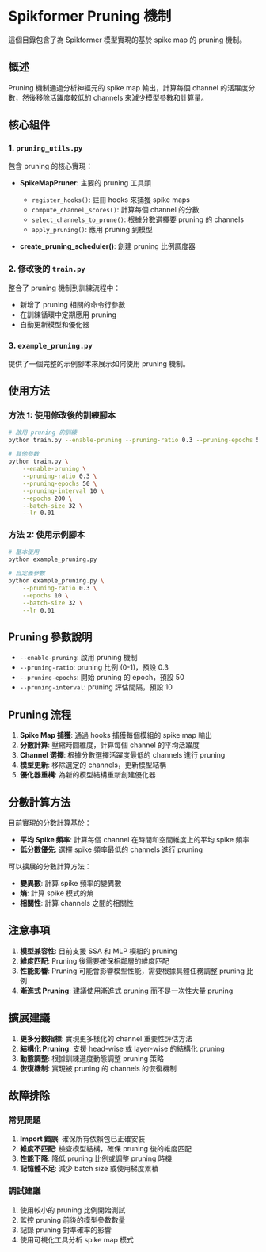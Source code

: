 # Spikformer Pruning 機制

這個目錄包含了為 Spikformer 模型實現的基於 spike map 的 pruning 機制。

## 概述

Pruning 機制通過分析神經元的 spike map 輸出，計算每個 channel 的活躍度分數，然後移除活躍度較低的 channels 來減少模型參數和計算量。

## 核心組件

### 1. `pruning_utils.py`
包含 pruning 的核心實現：

- **SpikeMapPruner**: 主要的 pruning 工具類
  - `register_hooks()`: 註冊 hooks 來捕獲 spike maps
  - `compute_channel_scores()`: 計算每個 channel 的分數
  - `select_channels_to_prune()`: 根據分數選擇要 pruning 的 channels
  - `apply_pruning()`: 應用 pruning 到模型

- **create_pruning_scheduler()**: 創建 pruning 比例調度器

### 2. 修改後的 `train.py`
整合了 pruning 機制到訓練流程中：

- 新增了 pruning 相關的命令行參數
- 在訓練循環中定期應用 pruning
- 自動更新模型和優化器

### 3. `example_pruning.py`
提供了一個完整的示例腳本來展示如何使用 pruning 機制。

## 使用方法

### 方法 1: 使用修改後的訓練腳本

```bash
# 啟用 pruning 的訓練
python train.py --enable-pruning --pruning-ratio 0.3 --pruning-epochs 50 --pruning-interval 10

# 其他參數
python train.py \
    --enable-pruning \
    --pruning-ratio 0.3 \
    --pruning-epochs 50 \
    --pruning-interval 10 \
    --epochs 200 \
    --batch-size 32 \
    --lr 0.01
```

### 方法 2: 使用示例腳本

```bash
# 基本使用
python example_pruning.py

# 自定義參數
python example_pruning.py \
    --pruning-ratio 0.3 \
    --epochs 10 \
    --batch-size 32 \
    --lr 0.01
```

## Pruning 參數說明

- `--enable-pruning`: 啟用 pruning 機制
- `--pruning-ratio`: pruning 比例 (0-1)，預設 0.3
- `--pruning-epochs`: 開始 pruning 的 epoch，預設 50
- `--pruning-interval`: pruning 評估間隔，預設 10

## Pruning 流程

1. **Spike Map 捕獲**: 通過 hooks 捕獲每個模組的 spike map 輸出
2. **分數計算**: 壓縮時間維度，計算每個 channel 的平均活躍度
3. **Channel 選擇**: 根據分數選擇活躍度最低的 channels 進行 pruning
4. **模型更新**: 移除選定的 channels，更新模型結構
5. **優化器重構**: 為新的模型結構重新創建優化器

## 分數計算方法

目前實現的分數計算基於：
- **平均 Spike 頻率**: 計算每個 channel 在時間和空間維度上的平均 spike 頻率
- **低分數優先**: 選擇 spike 頻率最低的 channels 進行 pruning

可以擴展的分數計算方法：
- **變異數**: 計算 spike 頻率的變異數
- **熵**: 計算 spike 模式的熵
- **相關性**: 計算 channels 之間的相關性

## 注意事項

1. **模型兼容性**: 目前支援 SSA 和 MLP 模組的 pruning
2. **維度匹配**: Pruning 後需要確保相鄰層的維度匹配
3. **性能影響**: Pruning 可能會影響模型性能，需要根據具體任務調整 pruning 比例
4. **漸進式 Pruning**: 建議使用漸進式 pruning 而不是一次性大量 pruning

## 擴展建議

1. **更多分數指標**: 實現更多樣化的 channel 重要性評估方法
2. **結構化 Pruning**: 支援 head-wise 或 layer-wise 的結構化 pruning
3. **動態調整**: 根據訓練進度動態調整 pruning 策略
4. **恢復機制**: 實現被 pruning 的 channels 的恢復機制

## 故障排除

### 常見問題

1. **Import 錯誤**: 確保所有依賴包已正確安裝
2. **維度不匹配**: 檢查模型結構，確保 pruning 後的維度匹配
3. **性能下降**: 降低 pruning 比例或調整 pruning 時機
4. **記憶體不足**: 減少 batch size 或使用梯度累積

### 調試建議

1. 使用較小的 pruning 比例開始測試
2. 監控 pruning 前後的模型參數數量
3. 記錄 pruning 對準確率的影響
4. 使用可視化工具分析 spike map 模式 